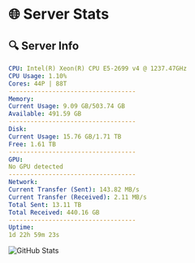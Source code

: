 # 🌐 Server Stats
## 🔍 Server Info
```yaml
CPU: Intel(R) Xeon(R) CPU E5-2699 v4 @ 1237.47GHz
CPU Usage: 1.10%
Cores: 44P | 88T
-----------------------------------
Memory:
Current Usage: 9.09 GB/503.74 GB
Available: 491.59 GB
-----------------------------------
Disk:
Current Usage: 15.76 GB/1.71 TB
Free: 1.61 TB
-----------------------------------
GPU:
No GPU detected
-----------------------------------
Network:
Current Transfer (Sent): 143.82 MB/s
Current Transfer (Received): 2.11 MB/s
Total Sent: 13.11 TB
Total Received: 440.16 GB
-----------------------------------
Uptime:
1d 22h 59m 23s
```
![GitHub Stats](https://img.shields.io/badge/Updated-2025-02-09_21:42:41-blue)